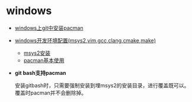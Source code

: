 # windows

- [windows上git中安装pacman](git.pacman.md)

- [windows开发环境配置(msys2,vim,gcc,clang,cmake,make)](-)
  - [msys2安装](msys2.install.md)
  - [pacman基本使用](pacman.use.md)

- **git bash支持pacman**

  ​	安装gitbash时，只需要强制安装到埋msys2的安装目录，进行覆盖既可以。覆盖时pacman并不会删除掉。